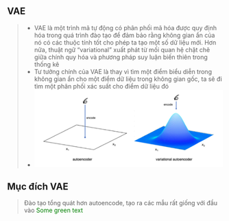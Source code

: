 ## VAE
>* VAE là một trình mã tự động có phân phối mã hóa được quy định hóa trong quá trình đào tạo để đảm bảo rằng không gian ẩn của nó có các thuộc tính tốt cho phép ta tạo một số dữ liệu mới. Hơn nữa, thuật ngữ “variational” xuất phát từ mối quan hệ chặt chẽ giữa chính quy hóa và phương pháp suy luận biến thiên trong thống kê
>* Tư tưởng chính của VAE là thay vì tìm một điểm biểu diễn trong không gian ẩn cho một điểm dữ liệu trong không gian gốc, ta sẽ đi tìm một phân phối xác suất cho điểm dữ liệu đó
>* ![Screenshot](img/p1.png)
## Mục đích VAE
>Đào tạo tổng quát hơn autoencode, tạo ra các mẫu rất giống với đầu vào
<span style="color: green"> Some green text </span>
